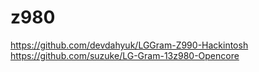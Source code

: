 # z980

https://github.com/devdahyuk/LGGram-Z990-Hackintosh
https://github.com/suzuke/LG-Gram-13z980-Opencore
